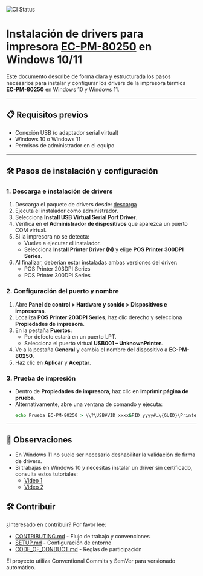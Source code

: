 ![CI Status](https://github.com/AdConDev/pos-daemon/actions/workflows/ci.yml/badge.svg)

# Instalación de drivers para impresora [EC-PM-80250](https://eclinepos.com/Producto.php?categoria=Impresoras&&buscar=EC-PM-80250) en Windows 10/11

Este documento describe de forma clara y estructurada los pasos necesarios para instalar y configurar los drivers de la impresora térmica **EC‑PM‑80250** en Windows 10 y Windows 11.

---

## 📋 Requisitos previos

- Conexión USB (o adaptador serial virtual)
- Windows 10 o Windows 11
- Permisos de administrador en el equipo

---

## 🛠 Pasos de instalación y configuración

### 1. Descarga e instalación de drivers

1. Descarga el paquete de drivers desde: [descarga](https://eclinepos.com/Descargas/ControladoresZip/Impresoras/EC-PM-80250/Driver-2022.zip)
2. Ejecuta el instalador como administrador.
3. Selecciona **Install USB Virtual Serial Port Driver**.
4. Verifica en el **Administrador de dispositivos** que aparezca un puerto COM virtual.
5. Si la impresora no se detecta:
    - Vuelve a ejecutar el instalador.
    - Selecciona **Install Printer Driver (N)** y elige **POS Printer 300DPI Series**.
6. Al finalizar, deberían estar instaladas ambas versiones del driver:
    - POS Printer 203DPI Series
    - POS Printer 300DPI Series

### 2. Configuración del puerto y nombre

1. Abre **Panel de control > Hardware y sonido > Dispositivos e impresoras**.
2. Localiza **POS Printer 203DPI Series**, haz clic derecho y selecciona **Propiedades de impresora**.
3. En la pestaña **Puertos**:
    - Por defecto estará en un puerto LPT.
    - Selecciona el puerto virtual **USB001 – UnknownPrinter**.
4. Ve a la pestaña **General** y cambia el nombre del dispositivo a **EC-PM-80250**.
5. Haz clic en **Aplicar** y **Aceptar**.

### 3. Prueba de impresión

- Dentro de **Propiedades de impresora**, haz clic en **Imprimir página de prueba**.
- Alternativamente, abre una ventana de comando y ejecuta:
  ```bat
  echo Prueba EC-PM-80250 > \\?\USB#VID_xxxx&PID_yyyy#…\{GUID}\Printer
  ```

---

## 📌 Observaciones

- En Windows 11 no suele ser necesario deshabilitar la validación de firma de drivers.
- Si trabajas en Windows 10 y necesitas instalar un driver sin certificado, consulta estos tutoriales:
    - [Video 1](https://www.youtube.com/watch?v=dEx-A-1ti_8&&ab_channel=SolucionesPOS)
    - [Video 2](https://www.youtube.com/watch?v=DtAIu2Is1nE&&t=320s&&ab_channel=INTSTORE)

## 🛠️ Contribuir

¿Interesado en contribuir? Por favor lee:

- [CONTRIBUTING.md](CONTRIBUTING.md) - Flujo de trabajo y convenciones
- [SETUP.md](SETUP.md) - Configuración de entorno
- [CODE_OF_CONDUCT.md](CODE_OF_CONDUCT.md) - Reglas de participación

El proyecto utiliza Conventional Commits y SemVer para versionado automático.


